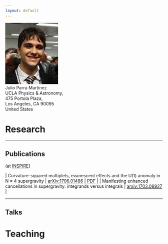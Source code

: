 ```yaml
---
layout: default
--- 
```

![Alt text](/images/Julio.jpg)  
Julio Parra Martinez  
UCLA Physics & Astronomy,  
475 Portola Plaza,  
Los Angeles, CA 90095  
United States

# Research #
***
## Publications ##
(at [INSPIRE](http://inspirehep.net/author/profile/J.Parra.Martinez.1))

| Curvature-squared multiplets, evanescent effects and the U(1) anomaly in N = 4 supergravity | [arXiv:1706.01486](https://arxiv.org/abs/1706.01486) |    [PDF](https://arxiv.org/pdf/1706.01486.pdf) |
| Manifesting enhanced cancellations in supergravity: integrands versus integrals | [arxiv:1703.08927](https://arxiv.org/abs/1703.08927) |

***

## Talks ##

# Teaching #
